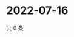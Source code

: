 # 2022-07-16

共 0 条

<!-- BEGIN WEIBO -->
<!-- 最后更新时间 Sat Jul 16 2022 20:07:14 GMT+0800 (China Standard Time) -->

<!-- END WEIBO -->
